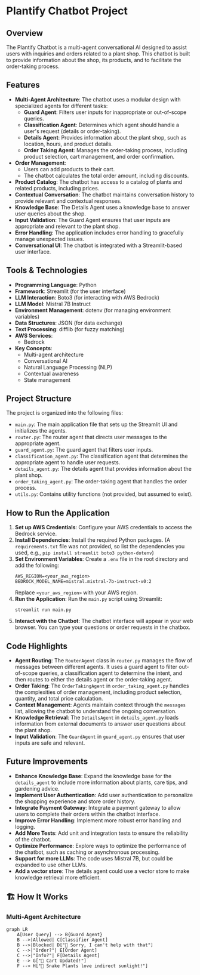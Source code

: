# Plantify Chatbot Project

## Overview

The Plantify Chatbot is a multi-agent conversational AI designed to assist users with inquiries and orders related to a plant shop. This chatbot is built to provide information about the shop, its products, and to facilitate the order-taking process.

## Features

- **Multi-Agent Architecture**: The chatbot uses a modular design with specialized agents for different tasks:
  - **Guard Agent**: Filters user inputs for inappropriate or out-of-scope queries.
  - **Classification Agent**: Determines which agent should handle a user's request (details or order-taking).
  - **Details Agent**: Provides information about the plant shop, such as location, hours, and product details.
  - **Order Taking Agent**: Manages the order-taking process, including product selection, cart management, and order confirmation.
- **Order Management**:
  - Users can add products to their cart.
  - The chatbot calculates the total order amount, including discounts.
- **Product Catalog**: The chatbot has access to a catalog of plants and related products, including prices.
- **Contextual Conversation**: The chatbot maintains conversation history to provide relevant and contextual responses.
- **Knowledge Base**: The Details Agent uses a knowledge base to answer user queries about the shop.
- **Input Validation**: The Guard Agent ensures that user inputs are appropriate and relevant to the plant shop.
- **Error Handling**: The application includes error handling to gracefully manage unexpected issues.
- **Conversational UI**: The chatbot is integrated with a Streamlit-based user interface.

## Tools & Technologies

- **Programming Language**: Python
- **Framework**: Streamlit (for the user interface)
- **LLM Interaction**: Boto3 (for interacting with AWS Bedrock)
- **LLM Model**: Mistral 7B Instruct
- **Environment Management**: dotenv (for managing environment variables)
- **Data Structures**: JSON (for data exchange)
- **Text Processing**: difflib (for fuzzy matching)
- **AWS Services**:
  - Bedrock
- **Key Concepts**:
  - Multi-agent architecture
  - Conversational AI
  - Natural Language Processing (NLP)
  - Contextual awareness
  - State management

## Project Structure

The project is organized into the following files:

- `main.py`: The main application file that sets up the Streamlit UI and initializes the agents.
- `router.py`: The router agent that directs user messages to the appropriate agent.
- `guard_agent.py`: The guard agent that filters user inputs.
- `classification_agent.py`: The classification agent that determines the appropriate agent to handle user requests.
- `details_agent.py`: The details agent that provides information about the plant shop.
- `order_taking_agent.py`: The order-taking agent that handles the order process.
- `utils.py`: Contains utility functions (not provided, but assumed to exist).

## How to Run the Application

1.  **Set up AWS Credentials**: Configure your AWS credentials to access the Bedrock service.
2.  **Install Dependencies**: Install the required Python packages. (A `requirements.txt` file was not provided, so list the dependencies you used, e.g., `pip install streamlit boto3 python-dotenv`)
3.  **Set Environment Variables**: Create a `.env` file in the root directory and add the following:
    ```
    AWS_REGION=<your_aws_region>
    BEDROCK_MODEL_NAME=mistral.mistral-7b-instruct-v0:2
    ```
    Replace `<your_aws_region>` with your AWS region.
4.  **Run the Application**: Run the `main.py` script using Streamlit:
    ```
    streamlit run main.py
    ```
5.  **Interact with the Chatbot**: The chatbot interface will appear in your web browser. You can type your questions or order requests in the chatbox.

## Code Highlights

- **Agent Routing**: The `RouterAgent` class in `router.py` manages the flow of messages between different agents. It uses a guard agent to filter out-of-scope queries, a classification agent to determine the intent, and then routes to either the details agent or the order-taking agent.
- **Order Taking**: The `OrderTakingAgent` in `order_taking_agent.py` handles the complexities of order management, including product selection, quantity, and total price calculation.
- **Context Management**: Agents maintain context through the `messages` list, allowing the chatbot to understand the ongoing conversation.
- **Knowledge Retrieval**: The `DetailsAgent` in `details_agent.py` loads information from external documents to answer user questions about the plant shop.
- **Input Validation**: The `GuardAgent` in `guard_agent.py` ensures that user inputs are safe and relevant.

## Future Improvements

- **Enhance Knowledge Base**: Expand the knowledge base for the `details_agent` to include more information about plants, care tips, and gardening advice.
- **Implement User Authentication**: Add user authentication to personalize the shopping experience and store order history.
- **Integrate Payment Gateway**: Integrate a payment gateway to allow users to complete their orders within the chatbot interface.
- **Improve Error Handling**: Implement more robust error handling and logging.
- **Add More Tests**: Add unit and integration tests to ensure the reliability of the chatbot.
- **Optimize Performance**: Explore ways to optimize the performance of the chatbot, such as caching or asynchronous processing.
- **Support for more LLMs**: The code uses Mistral 7B, but could be expanded to use other LLMs.
- **Add a vector store**: The details agent could use a vector store to make knowledge retrieval more efficient.

## 🏗 How It Works

###  Multi-Agent Architecture

```mermaid
graph LR
    A[User Query] --> B{Guard Agent}
    B -->|Allowed| C[Classifier Agent]
    B -->|Blocked| D["🚫 Sorry, I can't help with that"]
    C -->|"Order?"| E[Order Agent]
    C -->|"Info?"| F[Details Agent]
    E --> G["🛒 Cart Updated!"]
    F --> H["🌱 Snake Plants love indirect sunlight!"]
```
